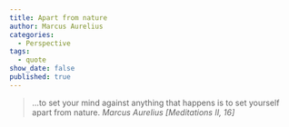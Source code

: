 ```yaml
---
title: Apart from nature
author: Marcus Aurelius
categories:
  - Perspective
tags:
  - quote
show_date: false
published: true
---
```

>...to set your mind against anything that happens is to set yourself apart from nature.
> <cite>Marcus Aurelius [Meditations II, 16]</cite>